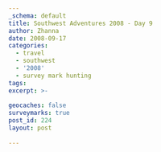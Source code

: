 ```yaml
---
_schema: default
title: Southwest Adventures 2008 - Day 9
author: Zhanna
date: 2008-09-17
categories:
  - travel
  - southwest
  - '2008'
  - survey mark hunting  
tags:
excerpt: >- 
  
geocaches: false
surveymarks: true
post_id: 224
layout: post
   
---
```


<!--
Canyon de Chelly

After breakfast did White House Ruins hike, then did rest of South Rim overlooks that we didn't get to see yesterday.  The vortex hat was busy again: rain started at Face Rock overlook and was pouring by Spider Rock overlook.  Came back to room to get dried off, then did the North Rim overlooks, with the exception of Ledge Rock, which we couldn't find.  It seemed to be the blocked off road at around mile 5.5. Awesome ruins, especially Antelope House (with antelope pictographs running up side of cliff). Photos of R at Mummy Cave.  We asked at the visitors center before leaving on Thursday--Ledge House has been closed for 5 years because of vandalism and resident complaints; and the monument atop the hill across the bridge from the visitor's center supposedly is a survey monument of some kind, as we had suspected, although it is not accessible. 

Food: Junction Restaurant at Best Western. Breakfast: Junction "Blue" overlook (blue corn pancakes, 2 strips of bacon [not blue]); 2 eggs, chicken fried steak, frybread, home fries (R); coffee and cranberry juice.  Dinner: mutton stew for both, Navajo tortilla.  Lemonade and water. Saw "Ben", our guide (the father) at the Junction Restaurant in the morning!

-->

